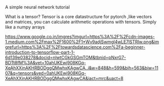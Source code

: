 A simple neural network tutorial

What is a tensor?
Tensor is a core datastructure for pytorch ,like vectors and matrices, you can calculate arithmetic operations with tensors.
Simply like a numpy arrays

https://www.google.co.in/imgres?imgurl=https%3A%2F%2Fcdn-images-1.medium.com%2Fmax%2F1600%2F1*Wv9adjSwmgl4wLE7lSTRIw.png&imgrefurl=https%3A%2F%2Ftowardsdatascience.com%2Fa-beginner-introduction-to-tensorflow-part-1-6d139e038278&docid=nlwtCGkGSGmTOM&tbnid=pNxrG7-BDTt8fM%3A&vet=10ahUKEwj908KGq-XeAhXXinAKHRBODggQMwhxKAgwCA..i&w=848&h=599&bih=563&biw=1107&q=tensors&ved=0ahUKEwj908KGq-XeAhXXinAKHRBODggQMwhxKAgwCA&iact=mrc&uact=8

